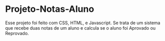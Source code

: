 # Projeto-Notas-Aluno
Esse projeto foi feito com CSS, HTML, e Javascript. Se trata de um sistema que recebe duas notas de um aluno e calcula se o aluno foi Aprovado ou Reprovado.
